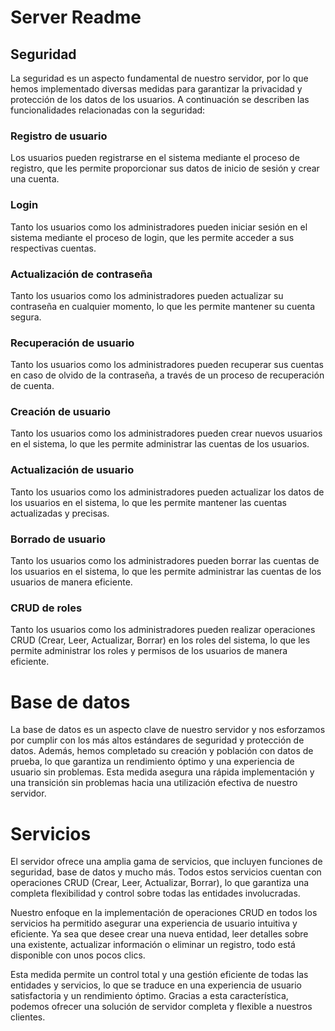 # Server Readme

## Seguridad
La seguridad es un aspecto fundamental de nuestro servidor, por lo que hemos implementado diversas medidas para garantizar la privacidad y protección de los datos de los usuarios. A continuación se describen las funcionalidades relacionadas con la seguridad:

### Registro de usuario
Los usuarios pueden registrarse en el sistema mediante el proceso de registro, que les permite proporcionar sus datos de inicio de sesión y crear una cuenta.

### Login
Tanto los usuarios como los administradores pueden iniciar sesión en el sistema mediante el proceso de login, que les permite acceder a sus respectivas cuentas.

### Actualización de contraseña
Tanto los usuarios como los administradores pueden actualizar su contraseña en cualquier momento, lo que les permite mantener su cuenta segura.

### Recuperación de usuario
Tanto los usuarios como los administradores pueden recuperar sus cuentas en caso de olvido de la contraseña, a través de un proceso de recuperación de cuenta.

### Creación de usuario
Tanto los usuarios como los administradores pueden crear nuevos usuarios en el sistema, lo que les permite administrar las cuentas de los usuarios.

### Actualización de usuario
Tanto los usuarios como los administradores pueden actualizar los datos de los usuarios en el sistema, lo que les permite mantener las cuentas actualizadas y precisas.

### Borrado de usuario
Tanto los usuarios como los administradores pueden borrar las cuentas de los usuarios en el sistema, lo que les permite administrar las cuentas de los usuarios de manera eficiente.

### CRUD de roles
Tanto los usuarios como los administradores pueden realizar operaciones CRUD (Crear, Leer, Actualizar, Borrar) en los roles del sistema, lo que les permite administrar los roles y permisos de los usuarios de manera eficiente.

# Base de datos
La base de datos es un aspecto clave de nuestro servidor y nos esforzamos por cumplir con los más altos estándares de seguridad y protección de datos. Además, hemos completado su creación y población con datos de prueba, lo que garantiza un rendimiento óptimo y una experiencia de usuario sin problemas. Esta medida asegura una rápida implementación y una transición sin problemas hacia una utilización efectiva de nuestro servidor.

# Servicios

El servidor ofrece una amplia gama de servicios, que incluyen funciones de seguridad, base de datos y mucho más. Todos estos servicios cuentan con operaciones CRUD (Crear, Leer, Actualizar, Borrar), lo que garantiza una completa flexibilidad y control sobre todas las entidades involucradas.

Nuestro enfoque en la implementación de operaciones CRUD en todos los servicios ha permitido asegurar una experiencia de usuario intuitiva y eficiente. Ya sea que desee crear una nueva entidad, leer detalles sobre una existente, actualizar información o eliminar un registro, todo está disponible con unos pocos clics.

Esta medida permite un control total y una gestión eficiente de todas las entidades y servicios, lo que se traduce en una experiencia de usuario satisfactoria y un rendimiento óptimo. Gracias a esta característica, podemos ofrecer una solución de servidor completa y flexible a nuestros clientes.
